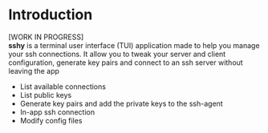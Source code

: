 # Introduction

[WORK IN PROGRESS]  
**sshy** is a terminal user interface (TUI) application made to help you manage
your ssh connections. It allow you to tweak your server and
client configuration, generate key pairs and connect to an ssh server without
leaving the app

- List available connections
- List public keys
- Generate key pairs and add the private keys to the ssh-agent
- In-app ssh connection
- Modify config files
